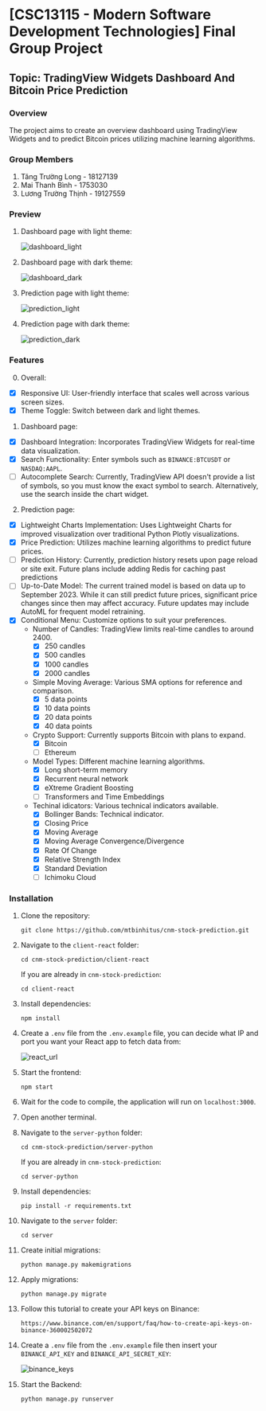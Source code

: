 # [CSC13115 - Modern Software Development Technologies] Final Group Project

## Topic: TradingView Widgets Dashboard And Bitcoin Price Prediction

### Overview

The project aims to create an overview dashboard using TradingView Widgets and to predict Bitcoin prices utilizing machine learning algorithms.

### Group Members

1. Tăng Trường Long - 18127139
2. Mai Thanh Bình - 1753030
3. Lương Trường Thịnh - 19127559

### Preview

1. Dashboard page with light theme:

   ![dashboard_light](images/dashboard_light.png)

2. Dashboard page with dark theme:

   ![dashboard_dark](images/dashboard_dark.png)

3. Prediction page with light theme:

   ![prediction_light](images/prediction_light.png)

4. Prediction page with dark theme:

   ![prediction_dark](images/prediction_dark.png)

### Features

0. Overall:

- [x] Responsive UI: User-friendly interface that scales well across various screen sizes.
- [x] Theme Toggle: Switch between dark and light themes.

1. Dashboard page:

- [x] Dashboard Integration: Incorporates TradingView Widgets for real-time data visualization.
- [x] Search Functionality: Enter symbols such as `BINANCE:BTCUSDT` or `NASDAQ:AAPL`.
- [ ] Autocomplete Search: Currently, TradingView API doesn't provide a list of symbols, so you must know the exact symbol to search. Alternatively, use the search inside the chart widget.

2. Prediction page:

- [x] Lightweight Charts Implementation: Uses Lightweight Charts for improved visualization over traditional Python Plotly visualizations.
- [x] Price Prediction: Utilizes machine learning algorithms to predict future prices.
- [ ] Prediction History: Currently, prediction history resets upon page reload or site exit. Future plans include adding Redis for caching past predictions
- [ ] Up-to-Date Model: The current trained model is based on data up to September 2023. While it can still predict future prices, significant price changes since then may affect accuracy. Future updates may include AutoML for frequent model retraining.
- [x] Conditional Menu: Customize options to suit your preferences.
  - Number of Candles: TradingView limits real-time candles to around 2400.
    - [x] 250 candles
    - [x] 500 candles
    - [x] 1000 candles
    - [x] 2000 candles
  - Simple Moving Average: Various SMA options for reference and comparison.
    - [x] 5 data points
    - [x] 10 data points
    - [x] 20 data points
    - [x] 40 data points
  - Crypto Support: Currently supports Bitcoin with plans to expand.
    - [x] Bitcoin
    - [ ] Ethereum
  - Model Types: Different machine learning algorithms.
    - [x] Long short-term memory
    - [x] Recurrent neural network
    - [x] eXtreme Gradient Boosting
    - [ ] Transformers and Time Embeddings
  - Techinal idicators: Various technical indicators available.
    - [x] Bollinger Bands: Technical indicator.
    - [x] Closing Price
    - [x] Moving Average
    - [x] Moving Average Convergence/Divergence
    - [x] Rate Of Change
    - [x] Relative Strength Index
    - [x] Standard Deviation
    - [ ] Ichimoku Cloud

### Installation

1. Clone the repository:

   ```
   git clone https://github.com/mtbinhitus/cnm-stock-prediction.git
   ```

2. Navigate to the `client-react` folder:

   ```
   cd cnm-stock-prediction/client-react
   ```

   If you are already in `cnm-stock-prediction`:

   ```
   cd client-react
   ```

3. Install dependencies:

   ```
   npm install
   ```

4. Create a `.env` file from the `.env.example` file, you can decide what IP and port you want your React app to fetch data from:

   ![react_url](images/react_url.png)

5. Start the frontend:

   ```
   npm start
   ```

6. Wait for the code to compile, the application will run on `localhost:3000`.

7. Open another terminal.

8. Navigate to the `server-python` folder:

   ```
   cd cnm-stock-prediction/server-python
   ```

   If you are already in `cnm-stock-prediction`:

   ```
   cd server-python
   ```

9. Install dependencies:

   ```
   pip install -r requirements.txt
   ```

10. Navigate to the `server` folder:

    ```
    cd server
    ```

11. Create initial migrations:

    ```
    python manage.py makemigrations
    ```

12. Apply migrations:

    ```
    python manage.py migrate
    ```

13. Follow this tutorial to create your API keys on Binance:

    ```
    https://www.binance.com/en/support/faq/how-to-create-api-keys-on-binance-360002502072
    ```

14. Create a `.env` file from the `.env.example` file then insert your `BINANCE_API_KEY` and `BINANCE_API_SECRET_KEY`:

    ![binance_keys](images/binance_key.png)

15. Start the Backend:

    ```
    python manage.py runserver
    ```
